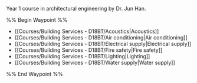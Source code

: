 Year 1 course in architectural engineering by Dr. Jun Han.

%% Begin Waypoint %%
- [[Courses/Building Services - D18BT/Acoustics|Acoustics]]
- [[Courses/Building Services - D18BT/Air conditioning|Air conditioning]]
- [[Courses/Building Services - D18BT/Electrical supply|Electrical supply]]
- [[Courses/Building Services - D18BT/Fire safety|Fire safety]]
- [[Courses/Building Services - D18BT/Lighting|Lighting]]
- [[Courses/Building Services - D18BT/Water supply|Water supply]]

%% End Waypoint %%